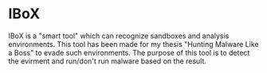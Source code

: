 # IBoX
IBoX is a "smart tool" which can recognize sandboxes and analysis environments. This tool has been made for my thesis "Hunting Malware Like a Boss" to evade such environments. The purpose of this tool is to detect the evirment and run/don't run malware based on the result.
